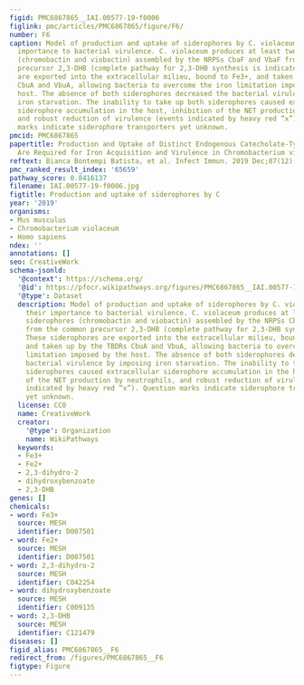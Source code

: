 ```yaml
---
figid: PMC6867865__IAI.00577-19-f0006
figlink: pmc/articles/PMC6867865/figure/F6/
number: F6
caption: Model of production and uptake of siderophores by C. violaceum and their
  importance to bacterial virulence. C. violaceum produces at least two putative siderophores
  (chromobactin and viobactin) assembled by the NRPSs CbaF and VbaF from the common
  precursor 2,3-DHB (complete pathway for 2,3-DHB synthesis is indicated). These siderophores
  are exported into the extracellular milieu, bound to Fe3+, and taken up by the TBDRs
  CbuA and VbuA, allowing bacteria to overcome the iron limitation imposed by the
  host. The absence of both siderophores decreased the bacterial virulence by imposing
  iron starvation. The inability to take up both siderophores caused extracellular
  siderophore accumulation in the host, inhibition of the NET production by neutrophils,
  and robust reduction of virulence (events indicated by heavy red “x”). Question
  marks indicate siderophore transporters yet unknown.
pmcid: PMC6867865
papertitle: Production and Uptake of Distinct Endogenous Catecholate-Type Siderophores
  Are Required for Iron Acquisition and Virulence in Chromobacterium violaceum.
reftext: Bianca Bontempi Batista, et al. Infect Immun. 2019 Dec;87(12):e00577-19.
pmc_ranked_result_index: '65659'
pathway_score: 0.8416137
filename: IAI.00577-19-f0006.jpg
figtitle: Production and uptake of siderophores by C
year: '2019'
organisms:
- Mus musculus
- Chromobacterium violaceum
- Homo sapiens
ndex: ''
annotations: []
seo: CreativeWork
schema-jsonld:
  '@context': https://schema.org/
  '@id': https://pfocr.wikipathways.org/figures/PMC6867865__IAI.00577-19-f0006.html
  '@type': Dataset
  description: Model of production and uptake of siderophores by C. violaceum and
    their importance to bacterial virulence. C. violaceum produces at least two putative
    siderophores (chromobactin and viobactin) assembled by the NRPSs CbaF and VbaF
    from the common precursor 2,3-DHB (complete pathway for 2,3-DHB synthesis is indicated).
    These siderophores are exported into the extracellular milieu, bound to Fe3+,
    and taken up by the TBDRs CbuA and VbuA, allowing bacteria to overcome the iron
    limitation imposed by the host. The absence of both siderophores decreased the
    bacterial virulence by imposing iron starvation. The inability to take up both
    siderophores caused extracellular siderophore accumulation in the host, inhibition
    of the NET production by neutrophils, and robust reduction of virulence (events
    indicated by heavy red “x”). Question marks indicate siderophore transporters
    yet unknown.
  license: CC0
  name: CreativeWork
  creator:
    '@type': Organization
    name: WikiPathways
  keywords:
  - Fe3+
  - Fe2+
  - 2,3-dihydro-2
  - dihydroxybenzoate
  - 2,3-DHB
genes: []
chemicals:
- word: Fe3+
  source: MESH
  identifier: D007501
- word: Fe2+
  source: MESH
  identifier: D007501
- word: 2,3-dihydro-2
  source: MESH
  identifier: C042254
- word: dihydroxybenzoate
  source: MESH
  identifier: C009135
- word: 2,3-DHB
  source: MESH
  identifier: C121479
diseases: []
figid_alias: PMC6867865__F6
redirect_from: /figures/PMC6867865__F6
figtype: Figure
---
```

